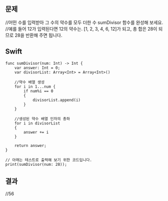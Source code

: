 ## 문제
//어떤 수를 입력받아 그 수의 약수를 모두 더한 수 sumDivisor 함수를 완성해 보세요.   
//예를 들어 12가 입력된다면 12의 약수는. [1, 2, 3, 4, 6, 12]가 되고, 총 합은 28이 되므로 28을 반환해 주면 됩니다.

## Swift
```
func sumDivisor(num: Int) -> Int {
    var answer: Int = 0;
    var divisorList: Array<Int> = Array<Int>()
    
    //약수 배열 생성
    for i in 1...num {
        if num%i == 0
        {
            divisorList.append(i)
        }
    }
    
    //생성된 약수 배열 인자의 총하
    for i in divisorList
    {
        answer += i
    }
    
    return answer;
}

// 아래는 테스트로 출력해 보기 위한 코드입니다.
print(sumDivisor(num: 28));
```

## 결과
//56